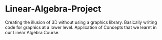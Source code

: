 # Linear-Algebra-Project
Creating the illusion of 3D without using a graphics library.  Basically writing code for graphics at a lower level. Application of Concepts that we learnt in our Linear Algebra Course.
